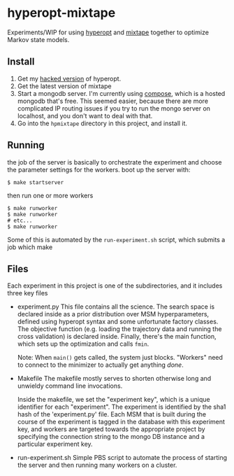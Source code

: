 hyperopt-mixtape
================

Experiments/WIP for using [hyperopt](https://github.com/hyperopt/hyperopt)
and [mixtape](https://github.com/rmcgibbo/mixtape) together to optimize Markov
state models.

Install
-------
1. Get my [hacked version](https://github.com/rmcgibbo/hyperopt) of hyperopt.
2. Get the latest version of mixtape
3. Start a mongodb server. I'm currently using [compose](https://www.compose.io/),
   which is a hosted mongodb that's free. This seemed easier, because there
   are more complicated IP routing issues if you try to run the mongo server on
   localhost, and you don't want to deal with that.
4. Go into the `hpmixtape` directory in this project, and install it.


Running
-------
the job of the server is basically to orchestrate the experiment and choose
the parameter settings for the workers. boot up the server with:
```
$ make startserver
```

then run one or more workers
```
$ make runworker
$ make runworker
# etc...
$ make runworker
```

Some of this is automated by the `run-experiment.sh` script, which submits
a job which make


Files
-----

Each experiment in this project is one of the subdirectories, and it includes
three key files

- experiment.py
    This file contains all the science. The search space is declared inside as
    a prior distribution over MSM hyperparameters, defined using hyperopt
    syntax and some unfortunate factory classes. The objective function (e.g.
    loading the trajectory data and running the cross validation) is declared
    inside. Finally, there's the main function, which sets up the optimization
    and calls `fmin`.
    
    Note: When `main()` gets called, the system just blocks. "Workers" need to
    connect to the minimizer to actually get anything _done_.

- Makefile
    The makefile mostly serves to shorten otherwise long and unwieldy command
    line invocations.
    
    Inside the makefile, we set the "experiment key", which is a unique identifier
    for each "experiment". The experiment is identified by the sha1 hash of 
    the 'experiment.py' file. Each MSM that is built during the course of the
    experiment is tagged in the database with this experiment key, and workers
    are targeted towards the appropriate project by specifying the connection
    string to the mongo DB instance and a particular experiment key.
    
- run-experiment.sh
    Simple PBS script to automate the process of starting the server and then
    running many workers on a cluster.